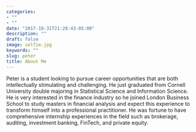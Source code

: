 ```yaml
---
categories:
- ""
- ""
date: "2017-10-31T21:28:43-05:00"
description: ""
draft: false
image: selfie.jpg
keywords: ""
slug: peter
title: About Me
---
```


Peter is a student looking to pursue career opportunities that are both intellectually stimulating and challenging. He just graduated from Cornell University double majoring in Statistical Science and Information Science. He is very interested in the finance industry so he joined London Business School to study masters in financial analysis and expect this experience to transform himself into a professional practitioner. He was fortune to have comprehensive internship experiences in the field such as brokerage, auditing, investment banking, FinTech, and private equity.